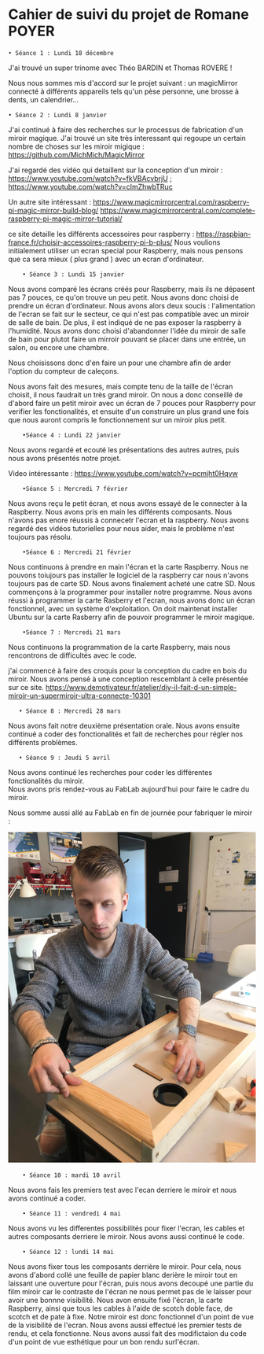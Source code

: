 # Cahier de suivi du projet de Romane POYER 

    • Séance 1 : Lundi 18 décembre

J'ai trouvé un super trinome avec Théo BARDIN et Thomas ROVERE ! 

Nous nous sommes mis d'accord sur le projet suivant : un magicMirror connecté à différents appareils tels qu'un pèse personne, une brosse à dents, un calendrier... 

    • Séance 2 : Lundi 8 janvier 
    
J'ai continué à faire des recherches sur le processus de fabrication d'un miroir magique.
J'ai trouvé un site très interessant qui regoupe un certain nombre de choses sur les miroir migique : https://github.com/MichMich/MagicMirror

J'ai regardé des vidéo qui detaillent sur la conception d'un miroir : https://www.youtube.com/watch?v=fkVBAcvbrjU ; https://www.youtube.com/watch?v=cImZhwbTRuc 

Un autre site intéressant : https://www.magicmirrorcentral.com/raspberry-pi-magic-mirror-build-blog/
https://www.magicmirrorcentral.com/complete-raspberry-pi-magic-mirror-tutorial/

ce site detaille les différents accessoires pour raspberry : https://raspbian-france.fr/choisir-accessoires-raspberry-pi-b-plus/
Nous voulions initialement utiliser un ecran special pour Raspberry, mais nous pensons que ca sera mieux ( plus grand ) avec un ecran d'ordinateur. 

        • Séance 3 : Lundi 15 janvier

Nous avons comparé les écrans créés pour Raspberry, mais ils ne dépasent pas 7 pouces, ce qu'on trouve un peu petit. Nous avons donc choisi de prendre un écran d'ordinateur. 
Nous avons alors deux soucis : l'alimentation de l'ecran se fait sur le secteur, ce qui n'est pas compatible avec un miroir de salle de bain. De plus, il est indiqué de ne pas exposer la raspberry à l'humidité. 
Nous avons donc choisi d'abandonner l'idée du miroir de salle de bain pour plutot faire un mirroir pouvant se placer dans une entrée, un salon, ou encore une chambre. 

Nous choisissons donc d'en faire un pour une chambre afin de arder l'option du compteur de caleçons. 

Nous avons fait des mesures, mais compte tenu de la taille de l'écran choisit, il nous faudrait un très grand miroir. On nous a donc conseillé de d'abord faire un petit miroir avec un écran de 7 pouces pour Raspberry pour verifier les fonctionalités, et ensuite d'un construire un plus grand une fois que nous auront compris le fonctionnement sur un miroir plus petit. 



        •Séance 4 : Lundi 22 janvier 
      
 Nous avons regardé et ecouté les présentations des autres autres, puis nous avons présentés notre projet.
 
 Video intéressante : https://www.youtube.com/watch?v=pcmjht0Hqvw
 
 
        •Séance 5 : Mercredi 7 février
        
 Nous avons reçu le petit écran, et nous avons essayé de le connecter à la Raspberry. Nous avons pris en main les différents composants. Nous n'avons pas enore réussis à connecetr l'ecran et la raspberry. Nous avons regardé des vidéos tutorielles pour nous aider, mais le problème n'est toujours pas résolu. 
 
 
        •Séance 6 : Mercredi 21 février
 
 Nous continuons à prendre en main l'écran et la carte Raspberry. Nous ne pouvons toiujours pas installer le logiciel de la raspberry car nous n'avons toujours pas de carte SD. 
Nous avons finalement acheté une catre SD. Nous commençons à la programmer pour installer notre programme.
Nous avons réussi à programmer la carte Rasberry et l'ecran, nous avons donc un écran fonctionnel, avec un système d'exploitation. On doit maintenat installer Ubuntu sur la carte Rasberry afin de pouvoir programmer le miroir magique. 

        •Séance 7 : Mercredi 21 mars
        
Nous continuons la programmation de la carte Raspberry, mais nous rencontrons de difficultés avec le code. 

j'ai commencé à faire des croquis pour la conception du cadre en bois du miroir. Nous avons pensé à une conception rescemblant à celle présentée sur ce site. 
https://www.demotivateur.fr/atelier/diy-il-fait-d-un-simple-miroir-un-supermiroir-ultra-connecte-10301 

       • Séance 8 : Mercredi 28 mars 
       
 Nous avons fait notre deuxième présentation orale. 
 Nous avons ensuite continué a coder des fonctionalités et fait de recherches pour régler nos différents problèmes. 
 
       • Séance 9 : Jeudi 5 avril
  
Nous avons continué les recherches pour coder les différentes fonctionalités du miroir.  
Nous avons pris rendez-vous au FabLab aujourd'hui pour faire le cadre du miroir. 

Nous somme aussi allé au FabLab en fin de journée pour fabriquer le miroir : 


![Conception](/Doc/image/Conceptionmiroir.png)

        • Séance 10 : mardi 10 avril
        
Nous avons fais les premiers test avec l'ecan derriere le miroir et nous avons continué a coder. 

        • Séance 11 : vendredi 4 mai
       
Nous avons vu les differentes possibilités pour fixer l'ecran, les cables et autres composants derriere le miroir. Nous avons aussi continué le code. 

        • Séance 12 : lundi 14 mai
        
Nous avons fixer tous les composants derrière le miroir. Pour cela, nous avons d'abord collé une feuille de papier blanc derière le miroir tout en laissant une ouverture pour l'écran, puis nous avons decoupé une partie du film miroir car le contraste de l'écran ne nous permet pas de le laisser pour avoir une bonnne visibilité. Nous avon ensuite fixé l'écran, la carte Raspberry, ainsi que tous les cables à l'aide de scotch doble face, de scotch et de pate à fixe. Notre miroir est donc fonctionnel d'un point de vue de la visibilité de l'ecran. Nous avons aussi effectué les premier tests de rendu, et cela fonctionne. Nous avons aussi fait des modifictaion du code d'un point de vue esthétique pour un bon rendu surl'écran. 

